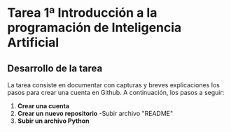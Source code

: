 # Tarea 1ª Introducción a la programación de Inteligencia Artificial

## Desarrollo de la tarea

La tarea consiste en documentar con capturas y breves explicaciones los pasos para crear una cuenta en Github. A continuación, los pasos a seguir:

1. **Crear una cuenta**
2. **Crear un nuevo repositorio**
    -Subir archivo "README"
3. **Subir un archivo Python**
